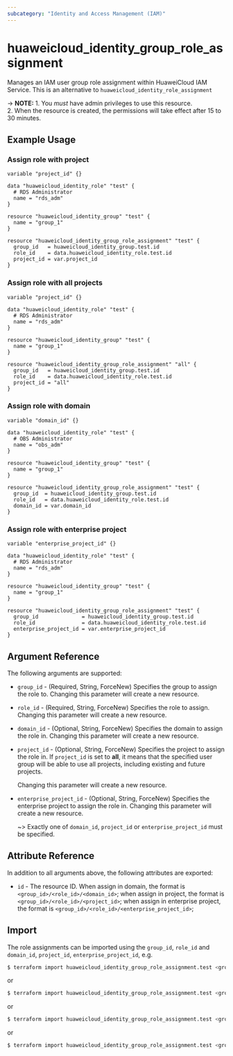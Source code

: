 ```yaml
---
subcategory: "Identity and Access Management (IAM)"
---
```


# huaweicloud_identity_group_role_assignment

Manages an IAM user group role assignment within HuaweiCloud IAM Service.
This is an alternative to `huaweicloud_identity_role_assignment`

-> **NOTE:** 1. You *must* have admin privileges to use this resource.
  <br/>2. When the resource is created, the permissions will take effect after 15 to 30 minutes.

## Example Usage

### Assign role with project

```hcl
variable "project_id" {}

data "huaweicloud_identity_role" "test" {
  # RDS Administrator
  name = "rds_adm"
}

resource "huaweicloud_identity_group" "test" {
  name = "group_1"
}

resource "huaweicloud_identity_group_role_assignment" "test" {
  group_id   = huaweicloud_identity_group.test.id
  role_id    = data.huaweicloud_identity_role.test.id
  project_id = var.project_id
}
```

### Assign role with all projects

```hcl
variable "project_id" {}

data "huaweicloud_identity_role" "test" {
  # RDS Administrator
  name = "rds_adm"
}

resource "huaweicloud_identity_group" "test" {
  name = "group_1"
}

resource "huaweicloud_identity_group_role_assignment" "all" {
  group_id   = huaweicloud_identity_group.test.id
  role_id    = data.huaweicloud_identity_role.test.id
  project_id = "all"
}
```

### Assign role with domain

```hcl
variable "domain_id" {}

data "huaweicloud_identity_role" "test" {
  # OBS Administrator
  name = "obs_adm"
}

resource "huaweicloud_identity_group" "test" {
  name = "group_1"
}

resource "huaweicloud_identity_group_role_assignment" "test" {
  group_id  = huaweicloud_identity_group.test.id
  role_id   = data.huaweicloud_identity_role.test.id
  domain_id = var.domain_id
}
```

### Assign role with enterprise project

```hcl
variable "enterprise_project_id" {}

data "huaweicloud_identity_role" "test" {
  # RDS Administrator
  name = "rds_adm"
}

resource "huaweicloud_identity_group" "test" {
  name = "group_1"
}

resource "huaweicloud_identity_group_role_assignment" "test" {
  group_id              = huaweicloud_identity_group.test.id
  role_id               = data.huaweicloud_identity_role.test.id
  enterprise_project_id = var.enterprise_project_id
}
```

## Argument Reference

The following arguments are supported:

* `group_id` - (Required, String, ForceNew) Specifies the group to assign the role to.
  Changing this parameter will create a new resource.

* `role_id` - (Required, String, ForceNew) Specifies the role to assign.
  Changing this parameter will create a new resource.

* `domain_id` - (Optional, String, ForceNew) Specifies the domain to assign the role in.
  Changing this parameter will create a new resource.

* `project_id` - (Optional, String, ForceNew) Specifies the project to assign the role in.
  If `project_id` is set to **all**, it means that the specified user group will be able to use all projects,
  including existing and future projects.

  Changing this parameter will create a new resource.

* `enterprise_project_id` - (Optional, String, ForceNew) Specifies the enterprise project to assign the role in.
  Changing this parameter will create a new resource.

  ~> Exactly one of `domain_id`, `project_id` or `enterprise_project_id` must be specified.

## Attribute Reference

In addition to all arguments above, the following attributes are exported:

* `id` - The resource ID. When assign in domain, the format is `<group_id>/<role_id>/<domain_id>`;
  when assign in project, the format is `<group_id>/<role_id>/<project_id>`;
  when assign in enterprise project, the format is `<group_id>/<role_id>/<enterprise_project_id>`;

## Import

The role assignments can be imported using the `group_id`, `role_id` and  `domain_id`, `project_id`,
  `enterprise_project_id`, e.g.

```bash
$ terraform import huaweicloud_identity_group_role_assignment.test <group_id>/<role_id>/<domain_id>
```

or

```bash
$ terraform import huaweicloud_identity_group_role_assignment.test <group_id>/<role_id>/<project_id>
```

or

```bash
$ terraform import huaweicloud_identity_group_role_assignment.test <group_id>/<role_id>/all
```

or

```bash
$ terraform import huaweicloud_identity_group_role_assignment.test <group_id>/<role_id>/<enterprise_project_id>
```
